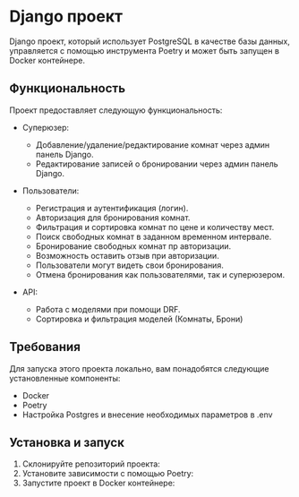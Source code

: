 # Django проект

Django проект, который использует PostgreSQL в качестве базы данных, управляется с помощью инструмента Poetry и может быть запущен в Docker контейнере.

## Функциональность

Проект предоставляет следующую функциональность:

- Суперюзер:
  - Добавление/удаление/редактирование комнат через админ панель Django.
  - Редактирование записей о бронировании через админ панель Django.

- Пользователи:
  - Регистрация и аутентификация (логин).
  - Авторизация для бронирования комнат.
  - Фильтрация и сортировка комнат по цене и количеству мест.
  - Поиск свободных комнат в заданном временном интервале.
  - Бронирование свободных комнат пр авторизации.
  - Возможность оставить отзыв при авторизации.
  - Пользователи могут видеть свои бронирования.
  - Отмена бронирования как пользователями, так и суперюзером.

- API:
  - Работа с моделями при помощи DRF.
  - Сортировка и фильтрация моделей (Комнаты, Брони)

## Требования

Для запуска этого проекта локально, вам понадобятся следующие установленные компоненты:

- Docker
- Poetry
- Настройка Postgres и внесение необходимых параметров в .env

## Установка и запуск

1. Склонируйте репозиторий проекта:
2. Установите зависимости с помощью Poetry:
3. Запустите проект в Docker контейнере: